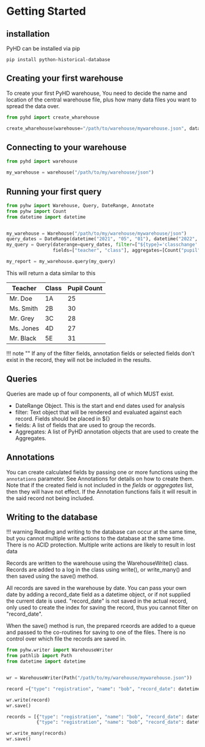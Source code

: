 # Getting Started

## installation

PyHD can be installed via pip

```shell
pip install python-historical-database
```

## Creating your first warehouse

To create your first PyHD warehouse, You need to decide the name and location of the central warehouse file, plus
how many data files you want to spread the data over.

```python
from pyhd import create_wharehouse

create_wharehouse(warehouse="/path/to/warehouse/mywarehouse.json", data_files=10)
```

## Connecting to your warehouse

```python
from pyhd import warehouse

my_warehouse = warehouse("/path/to/my/warehouse/json")
```


## Running your first query

```python
from pyhw import Warehouse, Query, DateRange, Annotate
from pyhw import Count
from datetime import datetime


my_warehouse = Warehouse("/path/to/my/warehouse/mywarehouse/json")
query_dates = DateRange(datetime("2021", "05", "01"), datetime("2022", "05", "01"))
my_query = Query(daterange=query_dates, filter=["${type}='classchange' and ${class}== '2bc'"],
                 fields=["teacher", "class"], aggregates=[Count("pupil", "Pupil Count")])

my_report = my_warehouse.query(my_query)

```
This will return a data similar to this

| Teacher  | Class  | Pupil Count |
| -------- | ------ | ----------- |
| Mr. Doe  | 1A     | 25          |
| Ms. Smith| 2B     | 30          |
| Mr. Grey | 3C     | 28          |
| Ms. Jones| 4D     | 27          |
| Mr. Black| 5E     | 31          |

!!! note ""
    If any of the filter fields, annotation fields or selected fields don't exist in the record, they
    will not be included in the results.

## Queries

Queries are made up of four components, all of which MUST exist.

* DateRange Object. This is the start and end dates used for analysis
* filter:  Text object that will be rendered and evaluated against each record. Fields should be placed in ${}
* fields: A list of fields that are used to group the records.
* Aggregates: A list of PyHD annotation objects that are used to create the Aggregates.

## Annotations

You can create calculated fields by passing one or more functions using the ```annotations``` parameter. See
Annotations for details on how to create them. Note that if the created field is not included in the *fields*
or *aggregates* list, then they will have not effect. If the Annotation functions fails it will result in the
said record not being included.


## Writing to the database

!!! warning 
    Reading and writing to the database can occur at the same time, but you cannot multiple write actions to the database
    at the same time. There is no ACID protection. Multiple write actions are likely to result in lost data

Records are written to the warehouse using the WarehouseWrite() class. Records are added to a log in the class using 
write(), or write_many() and then saved using the save() method.

All records are saved in the warehouse by date. You can pass your own date by adding a record_date field as a datetime
object, or if not supplied the current date is used. "record_date" is not saved in the actual record, only used to 
create the index for saving the record, thus you cannot filter on "record_date".

When the save() method is run, the prepared rceords are added to a queue and passed to the co-routines for saving to 
one of the files. There is no control over which file the records are saved in.

```python
from pyhw.writer import WarehouseWriter
from pathlib import Path
from datetime import datetime


wr = WarehouseWriter(Path("/path/to/my/warehouse/mywarehouse.json"))

record ={"type": "registration", "name": "bob", "record_date": datetime.now().date()}

wr.write(record)
wr.save()

records = [{"type": "registration", "name": "bob", "record_date": datetime.now().date()},
           {"type": "registration", "name": "bob", "record_date": datetime.now().date()}]

wr.write_many(records)
wr.save()

```

